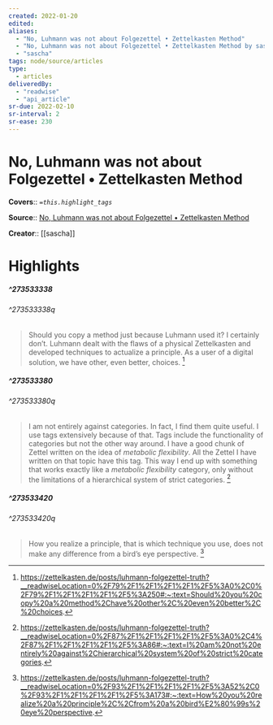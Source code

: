```yaml
---
created: 2022-01-20
edited: 
aliases:
  - "No, Luhmann was not about Folgezettel • Zettelkasten Method"
  - "No, Luhmann was not about Folgezettel • Zettelkasten Method by sascha"
  - "sascha"
tags: node/source/articles
type: 
  - articles
deliveredBy: 
  - "readwise"
  - "api_article"
sr-due: 2022-02-10
sr-interval: 2
sr-ease: 230
---
```

# No, Luhmann was not about Folgezettel • Zettelkasten Method

**Covers**:: 
*`=this.highlight_tags`*

**Source**:: [No, Luhmann was not about Folgezettel • Zettelkasten Method](https://zettelkasten.de/posts/luhmann-folgezettel-truth)

**Creator**:: [[sascha]]

# Highlights
##### ^273533338

  
###### ^273533338q
> Should you copy a method just because Luhmann used it? I certainly don’t. Luhmann dealt with the flaws of a physical Zettelkasten and developed techniques to actualize a principle. As a user of a digital solution, we have other, even better, choices. 
  [^273533338]

[^273533338]: https://zettelkasten.de/posts/luhmann-folgezettel-truth?__readwiseLocation=0%2F79%2F1%2F1%2F1%2F1%2F5%3A0%2C0%2F79%2F1%2F1%2F1%2F1%2F5%3A250#:~:text=Should%20you%20copy%20a%20method%2Chave%20other%2C%20even%20better%2C%20choices.

##### ^273533380

  
###### ^273533380q
> I am not entirely against categories. In fact, I find them quite useful. I use tags extensively because of that. Tags include the functionality of categories but not the other way around. I have a good chunk of Zettel written on the idea of *metabolic flexibility*. All the Zettel I have written on that topic have this tag. This way I end up with something that works exactly like a *metabolic flexibility* category, only without the limitations of a hierarchical system of strict categories. 
  [^273533380]

[^273533380]: https://zettelkasten.de/posts/luhmann-folgezettel-truth?__readwiseLocation=0%2F87%2F1%2F1%2F1%2F1%2F5%3A0%2C4%2F87%2F1%2F1%2F1%2F1%2F5%3A86#:~:text=I%20am%20not%20entirely%20against%2Chierarchical%20system%20of%20strict%20categories.

##### ^273533420

  
###### ^273533420q
> How you realize a principle, that is which technique you use, does not make any difference from a bird’s eye perspective. 
  [^273533420]

[^273533420]: https://zettelkasten.de/posts/luhmann-folgezettel-truth?__readwiseLocation=0%2F93%2F1%2F1%2F1%2F1%2F5%3A52%2C0%2F93%2F1%2F1%2F1%2F1%2F5%3A173#:~:text=How%20you%20realize%20a%20principle%2C%2Cfrom%20a%20bird%E2%80%99s%20eye%20perspective.

